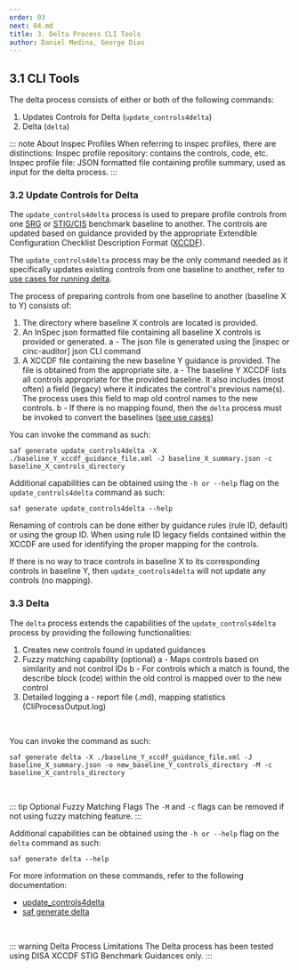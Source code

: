 ```yaml
---
order: 03
next: 04.md
title: 3. Delta Process CLI Tools
author: Daniel Medina, George Dias
---
```


## 3.1 CLI Tools

The delta process consists of either or both of the following commands:
1. Updates Controls for Delta (`update_controls4delta`)
2. Delta (`delta`)

::: note About Inspec Profiles
When referring to inspec profiles, there are distinctions:
Inspec profile repository: contains the controls, code, etc.
Inspec profile file: JSON formatted file containing profile summary, used as input for the delta process.
:::

### 3.2 Update Controls for Delta

The `update_controls4delta` process is used to prepare profile controls from one [SRG](./02.md#glossary-of-terms) or [STIG/CIS](./02.md#glossary-of-terms) benchmark baseline to another. The controls are updated based on guidance provided by the appropriate Extendible Configuration Checklist Description Format ([XCCDF](./02.md#glossary-of-terms)).

The `update_controls4delta` process may be the only command needed as it specifically updates existing controls from one baseline to another, refer to [use cases for running delta](./04.html#use-cases-for-running-delta).

The process of preparing controls from one baseline to another (baseline X to Y) consists of:

1. The directory where baseline X controls are located is provided.
3. An InSpec json formatted file containing all baseline X controls is provided or generated.
    a - The json file is generated using the [inspec or cinc-auditor] json CLI command
3. A XCCDF file containing the new baseline Y guidance is provided. The file is obtained from the appropriate site.
    a - The baseline Y XCCDF lists all controls appropriate for the provided baseline. It also includes (most often) a field (legacy) where it indicates the control's previous name(s). The process uses this field to map old control names to the new controls.
    b - If there is no mapping found, then the `delta` process must be invoked to convert the baselines ([see use cases](./04.html#use-cases-for-running-delta))

You can invoke the command as such:
```
saf generate update_controls4delta -X ./baseline_Y_xccdf_guidance_file.xml -J baseline_X_summary.json -c baseline_X_controls_directory
```

Additional capabilities can be obtained using the `-h or --help` flag on the `update_controls4delta` command as such:
```
saf generate update_controls4delta --help
```

Renaming of controls can be done either by guidance rules (rule ID, default) or using the group ID. When using rule ID legacy fields contained within the XCCDF are used for identifying the proper mapping for the controls. 

If there is no way to trace controls in baseline X to its corresponding controls in baseline Y, then `update_controls4delta` will not update any controls (no mapping).

### 3.3 Delta

The `delta` process extends the capabilities of the `update_controls4delta` process by providing the following functionalities:

1. Creates new controls found in updated guidances
2. Fuzzy matching capability (optional)
    a - Maps controls based on similarity and not control IDs
    b - For controls which a match is found, the describe block (code) within the old control is mapped over to the new control
3. Detailed logging
    a - report file (.md), mapping statistics (CliProcessOutput.log)
<br>

You can invoke the command as such:
```
saf generate delta -X ./baseline_Y_xccdf_guidance_file.xml -J baseline_X_summary.json -o new_baseline_Y_controls_directory -M -c baseline_X_controls_directory
```
<br>

::: tip Optional Fuzzy Matching Flags
The `-M` and `-c` flags can be removed if not using fuzzy matching feature.
:::

Additional capabilities can be obtained using the `-h or --help` flag on the `delta` command as such:
```
saf generate delta --help
```

For more information on these commands, refer to the following documentation:

- [update_controls4delta](https://saf-cli.mitre.org/#delta-supporting-options)
- [saf generate delta](https://saf-cli.mitre.org/#delta)
<br>

::: warning Delta Process Limitations
The Delta process has been tested using DISA XCCDF STIG Benchmark Guidances only.
:::
